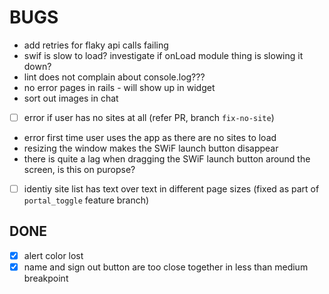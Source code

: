 # BUGS

- add retries for flaky api calls failing
- swif is slow to load? investigate if onLoad module thing is slowing it down?
- lint does not complain about console.log???
- no error pages in rails - will show up in widget
- sort out images in chat
- [ ] error if user has no sites at all (refer PR, branch `fix-no-site`)
- error first time user uses the app as there are no sites to load
- resizing the window makes the SWiF launch button disappear
- there is quite a lag when dragging the SWiF launch button around the screen,
  is this on puropse?
- [ ] identiy site list has text over text in different page sizes (fixed as part of `portal_toggle` feature branch)

## DONE

- [x] alert color lost
- [x] name and sign out button are too close together in less than medium breakpoint
